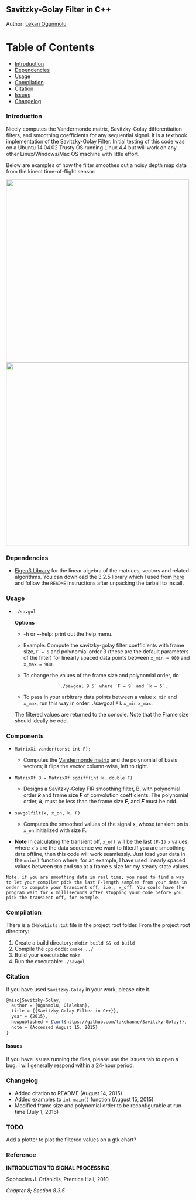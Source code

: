## Savitzky-Golay Filter in C++

Author: [Lekan Ogunmolu](http://ecs.utdallas.edu/~opo140030)
# Table of Contents
- [Introduction](#introduction)
- [Dependencies](#dependencies)
- [Usage](#usage)
- [Compilation](#compilation)
- [Citation](#citation)
- [Issues](#issues)
- [Changelog](#changelog)


### Introduction

Nicely computes the Vandermonde matrix, Savitzky-Golay differentiation filters, and smoothing coefficients for any sequential signal. It is a textbook implementation of the Savitzky-Golay Filter. Initial testing of this code was on a Ubuntu 14.04.02 Trusty OS running Linux 4.4 but will work on any other Linux/Windows/Mac OS machine with little effort.

Below are examples of how the filter smoothes out a noisy depth map data from the kinect time-of-flight sensor:

<img src="/images/Protonect_Uncalibrated.jpg" height="500px" >
<img src="/images/ROS_Calibrated.jpg" height="500px" >
<!-- <img src="/images/Savitzky-Golay_smoothing_filter.jpg" height="500px"> -->

### Dependencies

+  [Eigen3 Library](http://eigen.tuxfamily.org/index.php?title=Main_Page) for the linear algebra of the matrices, vectors and related algorithms. You can download the 3.2.5 library which I used from [here](http://bitbucket.org/eigen/eigen/get/3.2.5.tar.gz) and follow the `README` instructions after unpacking the tarball to install. 

### Usage

* `./savgol`
  
  __Options__

  - -h or --help: print out the help menu.

  - Example: Compute the savitzky-golay filter coefficients with frame size, `F = 5` and polynomial order 3 (these are the default parameters of the filter) for linearly spaced data points between `x_min = 900` and `x_max = 980`.

  - To change the values of the frame size and polynomial order, do

                     `./savgoal 9 5` where `F = 9` and `k = 5`.

  - To pass in your arbitrary data points between a value `x_min` and `x_max`, run this way in order: ./savgoal `F` `k` `x_min` `x_max`.

  The filtered values are returned to the console. Note that the Frame size should ideally be odd.

### Components
*  `MatrixXi vander(const int F);`
    	
    - Computes the [Vandermonde matrix](https://en.wikipedia.org/wiki/Vandermonde_matrix) and the polynomial of basis vectors; it flips the vector column-wise, left to right.

*   `MatrixXf B = MatrixXf sgdiff(int k, double F)`	
		
	- Designs a Savitzky-Golay FIR smoothing filter, B, with polynomial order _**k**_ and frame size _**F**_ of convolution coefficients.  The polynomial order, _**k**_, must be less than the frame size _**F**_, and _**F**_ must be odd. 

*   `savgolfilt(x, x_on, k, F)`
	
	- Computes the smoothed values of the signal x, whose tansient on is `x_on` initialized with size F.

*    **Note**
	In calculating the transient off, `x_off` will be the last `(F-1)` `x` values, where `x`'s are the data sequence we want to filter.If you are smoothing data offline, then this code will work seamlessly. Just load your data in the `main()` function where, for an example, I have used linearly spaced values between `900` and `980` at a frame `5` size for my steady state values. 
	
	Note, if you are smoothing data in real time, you need to find a way to let your compiler pick the last F-length samples from your data in order to compute your transient off, i.e., x_off. You could have the program wait for x_milliseconds after stopping your code before you pick the transient off, for example.

### Compilation

There is a `CMakeLists.txt` file in the project root folder. From the project root directory:

1.	Create a build directory: `mkdir build && cd build`
2. 	Compile the `cpp` code: 	`cmake ../`
3.	Build your executable: `make`
4. 	Run the executable:	`./savgol`


### Citation

If you have used `Savitzky-Golay` in your work, please cite it.

```tex
@misc{Savitzky-Golay,
  author = {Ogunmolu, Olalekan},
  title = {{Savitzky-Golay Filter in C++}},
  year = {2015},
  howpublished = {\url{https://github.com/lakehanne/Savitzky-Golay}},
  note = {Accessed August 15, 2015}
}
```
#### Issues

If you have issues running the files, please use the issues tab to open a bug. I will generally respond within a 24-hour period.

### Changelog
*	Added citation to README (August 14, 2015)
* Added examples to `int main()` function (August 15, 2015)
* Modified frame size and polynomial order to be reconfigurable at run time (July 1, 2016)
       
### TODO
Add a plotter to plot the filtered values on a gtk chart?

### Reference

**INTRODUCTION TO SIGNAL PROCESSING** 

  Sophocles J. Orfanidis, Prentice Hall, 2010

  *Chapter 8; Section 8.3.5*
